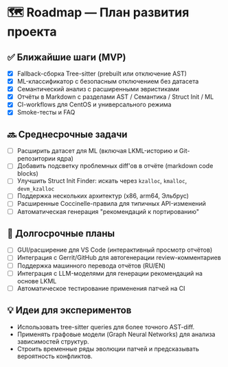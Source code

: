 # 🗺️ Roadmap — План развития проекта

## ✅ Ближайшие шаги (MVP)
- [x] Fallback-сборка Tree-sitter (prebuilt или отключение AST)
- [x] ML-классификатор с безопасным отключением без датасета
- [x] Семантический анализ с расширенными эвристиками
- [x] Отчёты в Markdown с разделами AST / Семантика / Struct Init / ML
- [x] CI-workflows для CentOS и универсального режима
- [x] Smoke-тесты и FAQ

## 🔜 Среднесрочные задачи
- [ ] Расширить датасет для ML (включая LKML-историю и Git-репозитории ядра)
- [ ] Добавить подсветку проблемных diff'ов в отчёте (markdown code blocks)
- [ ] Улучшить Struct Init Finder: искать через `kzalloc`, `kmalloc`, `devm_kzalloc`
- [ ] Поддержка нескольких архитектур (x86, arm64, Эльбрус)
- [ ] Расширенные Coccinelle-правила для типичных API-изменений
- [ ] Автоматическая генерация "рекомендаций к портированию"

## 🚀 Долгосрочные планы
- [ ] GUI/расширение для VS Code (интерактивный просмотр отчётов)
- [ ] Интеграция с Gerrit/GitHub для автогенерации review-комментариев
- [ ] Поддержка машинного перевода отчётов (RU/EN)
- [ ] Интеграция с LLM-моделями для генерации рекомендаций на основе LKML
- [ ] Автоматическое тестирование применения патчей на CI

## 💡 Идеи для экспериментов
- Использовать tree-sitter queries для более точного AST-diff.
- Применять графовые модели (Graph Neural Networks) для анализа зависимостей структур.
- Строить временные ряды эволюции патчей и предсказывать вероятность конфликтов.
